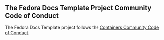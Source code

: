 ## The Fedora Docs Template Project Community Code of Conduct

The Fedora Docs Template project follows the [Containers Community Code of Conduct](https://github.com/containers/common/blob/master/CODE-OF-CONDUCT.md).
